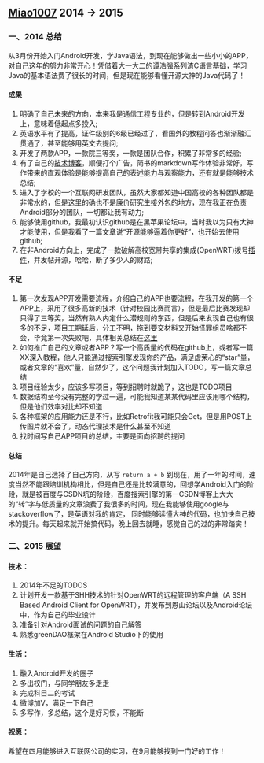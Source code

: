 [Miao1007](https://github.com/miao1007) 2014 -> 2015
--------------
### 一、2014 总结
从3月份开始入门Android开发，学Java语法，到现在能够做出一些小小的APP，对自己这年的努力非常开心！凭借着大一大二的谭浩强系列渣C语言基础，学习Java的基本语法费了很长的时间，但是现在能够看懂开源大神的Java代码了！

#### 成果
1. 明确了自己未来的方向，本来我是通信工程专业的，但是转到Android开发上，意味着低起点多投入;
2. 英语水平有了提高，证件级别的6级已经过了，看国外的教程问答也渐渐融汇贯通了，甚至能够用英文去提问;
3. 开发了两款APP，一款院三等奖，一款是团队合作，积累了非常多的经验;
4. 有了自己的[技术博客](www.jianshu.com/users/b99b0edd4e77/latest_articles)，顺便打个广告，简书的markdown写作体验非常好，写作带来的直观体验是能够提高自己的表述能力与观察能力，还有就是能够技术总结;
5. 进入了学校的一个互联网研发团队，虽然大家都知道中国高校的各种团队都是非常水的，但是这里的确也不是廉价研究生接外包的地方，现在我正在负责Android部分的团队，一切都让我有动力;
6. 能够使用github，我最初认识github是在黑苹果论坛中，当时我以为只有大神才能使用，但是我看了一篇文章说“开源能够逼着你更好”，也开始去使用github;
7. 在非Android方向上，完成了一款破解高校宽带共享的集成(OpenWRT)拨号[插件](https://github.com/miao1007/Openwrt-NetKeeper)，并发帖开源，哈哈，断了多少人的财路;

#### 不足

1. 第一次发现APP开发需要流程，介绍自己的APP也要流程，在我开发的第一个APP上，采用了很多高新的技术（针对校园比赛而言），但是最后比赛发现却只得了三等奖，当然有熟人内定什么潜规则的东西，但是后来发现自己也有很多的不足，项目工期延后，分工不明，拖到要交材料又开始怪罪组员啥都不会，毕竟第一次失败吧，具体相关总结在[这里](http://www.jianshu.com/p/ebee90994494)
2. 如何推广自己的文章或者APP？写一个高质量的代码在github上，或者写一篇XX深入教程，他人只能通过搜索引擎发现你的产品，满足虚荣心的“star”量，或者文章的“喜欢”量，自然少了，这个问题我计划加入TODO，写一篇文章总结
3. 项目经验太少，应该多写项目，等到招聘时就跪了，这也是TODO项目
4. 数据结构至今没有完整的学过一遍，可能我知道某某代码里应该用哪个结构，但是他们效率对比却不知道
5. 各种框架的应用能力还是不行，比如Retrofit我可能只会Get，但是用POST上传图片就不会了，动态代理技术是什么甚至不知道
6. 找时间写自己APP项目的总结，主要是面向招聘的提问  

#### 总结
2014年是自己选择了自己方向，从写 `return a + b` 到现在，用了一年的时间，速度当然不能跟培训机构相比，但是自己还是比较满意的，回想学Android入门的阶段，就是被百度与CSDN坑的阶段，百度搜索引擎的第一CSDN博客上大大的“转”字与低质量的文章浪费了我很多的时间，现在我能够使用google与stackoverflow了，是英语对我的肯定， 同时能够读懂大神的代码，也加快自己技术的提升。每天起来就开始搞代码，晚上回去就睡，感觉自己的过的非常踏实！

### 二、2015 展望
#### 技术：
1. 2014年不足的TODOS
2. 计划开发一款基于SHH技术的针对OpenWRT的远程管理的客户端（A SSH Based Android Client for OpenWRT），并发布到恩山论坛以及Android论坛中，作为自己的毕业设计
3. 准备针对Android面试的问题的自己解答
4. 熟悉greenDAO框架在Android Studio下的使用

#### 生活：
1. 融入Android开发的圈子
2. 多出校门，与同学朋友多走走
3. 完成科目二的考试
4. 微博加V，满足一下自己
5. 多写作，多总结，这个是好习惯，不能断

#### 祝愿：
希望在四月能够进入互联网公司的实习，在9月能够找到一门好的工作！
